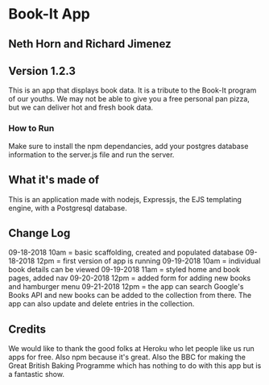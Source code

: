 # Book-It App

## Neth Horn and Richard Jimenez

## Version 1.2.3

This is an app that displays book data. It is a tribute to the Book-It program of our youths. We may not be able to give you a free personal pan pizza, but we can deliver hot and fresh book data.

### How to Run
Make sure to install the npm dependancies, add your postgres database information to the server.js file and run the server.

## What it's made of
This is an application made with nodejs, Expressjs, the EJS templating engine, with a Postgresql database.

## Change Log
09-18-2018 10am = basic scaffolding, created and populated database
09-18-2018 12pm = first version of app is running
09-19-2018 10am = individual book details can be viewed
09-19-2018 11am = styled home and book pages, added nav
09-20-2018 12pm = added form for adding new books and hamburger menu
09-21-2018 12pm = the app can search Google's Books API and new books can be added to the collection from there. The app can also update and delete entries in the collection.

## Credits
We would like to thank the good folks at Heroku who let people like us run apps for free.
Also npm because it's great.
Also the BBC for making the Great British Baking Programme which has nothing to do with this app but is a fantastic show.